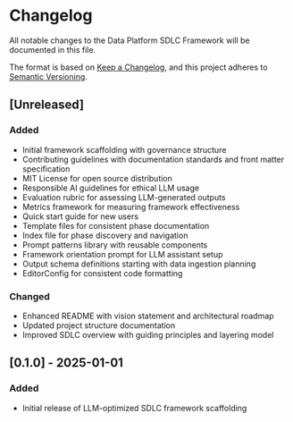 # Changelog

All notable changes to the Data Platform SDLC Framework will be documented in this file.

The format is based on [Keep a Changelog](https://keepachangelog.com/en/1.0.0/),
and this project adheres to [Semantic Versioning](https://semver.org/spec/v2.0.0.html).

## [Unreleased]

### Added
- Initial framework scaffolding with governance structure
- Contributing guidelines with documentation standards and front matter specification
- MIT License for open source distribution
- Responsible AI guidelines for ethical LLM usage
- Evaluation rubric for assessing LLM-generated outputs
- Metrics framework for measuring framework effectiveness
- Quick start guide for new users
- Template files for consistent phase documentation
- Index file for phase discovery and navigation
- Prompt patterns library with reusable components
- Framework orientation prompt for LLM assistant setup
- Output schema definitions starting with data ingestion planning
- EditorConfig for consistent code formatting

### Changed
- Enhanced README with vision statement and architectural roadmap
- Updated project structure documentation
- Improved SDLC overview with guiding principles and layering model

## [0.1.0] - 2025-01-01

### Added
- Initial release of LLM-optimized SDLC framework scaffolding
